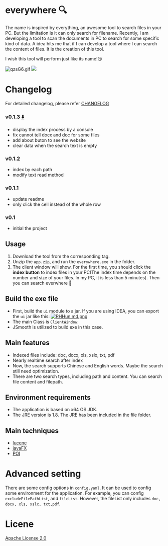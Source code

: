 # everywhere :mag:

The name is inspired by everything, an awesome tool to search files in your PC. But the limitation is it can only search for filename. Recently, I am developing a tool to scan the documents in PC to search for some specific kind of data. A idea hits me that if I can develop a tool where I can search the content of files. It is the creation of this tool.

I wish this tool will perform just like its name!:smirk:

![qzsG6.gif](https://s1.ax1x.com/2017/12/14/qzsG6.gif)
![](http://okja9ah81.bkt.clouddn.com/everywhere.gif)

# Changelog
For detailed changelog, please refer [CHANGELOG](https://github.com/madneal/everywhere/blob/master/CHANGELOG.md)

### v0.1.3 [:arrow_down:](https://github.com/madneal/everywhere/releases/download/v0.1.3/app.zip)
* display the index process by a console
* fix cannot tell docx and doc for some files
* add about buton to see the website
* clear data when the search text is empty

### v0.1.2
* index by each path
* modify text read method

### v0.1.1
* update readme
* only click the cell instead of the whole row

### v0.1
* initial the project

## Usage
1. Download the tool from the corresponding tag.
2. Unzip the `app.zip`, and run the `everywhere.exe` in the folder.
3. The client window will show. For the first time, you should click the **index button** to index files in your PC(The index time depends on the number and size of your files. In my PC, it is less than 5 minutes). Then you can search everwhere :punch:

## Build the exe file
* First, build the `ui` module to a jar. If you are using IDEA, you can export the `ui` jar like this:
[![RHHun.md.png](https://s1.ax1x.com/2017/11/23/RHHun.md.png)](https://imgchr.com/i/RHHun)
* The main Class is `ClientWindow`.
* JSmooth is utilized to build exe in this case.

## Main features
* Indexed files include: doc, docx, xls, xslx, txt, pdf
* Nearly realtime search after index
* Now, the search supports Chinese and English words. Maybe the search still need optimization.
* There are two search types, including path and content. You can search file content and filepath.

## Environment requirements
* The application is based on x64 OS JDK.
* The JRE version is 1.8. The JRE has been included in the file folder.

## Main techniques
* [lucene](https://lucene.apache.org/core/)
* [javaFX](http://www.oracle.com/technetwork/java/javafx/overview/index.html)
* [POI](https://poi.apache.org/)

# Advanced setting
There are some config options in `config.yaml`. It can be used to config some environment for the application. For example, you can config `excludeFilePathList`,  and `fileList`. However, the fileList only includes `doc, docx, xls, xslx, txt,pdf`.

# Licene
[Apache License 2.0](https://github.com/madneal/everywhere/blob/master/LICENSE)
